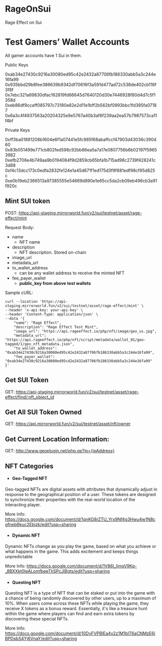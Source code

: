 # RageOnSui
Rage Effect on Sui

# Test Gamers’ Wallet Accounts

All gamer accounts have 1 Sui in them.

Public Keys

0xab34e27430c9216a30080ed95c42e2432a87706fb186330abb5a3c244e16fa99
0x935bbd29b8fee386639b9342df70616f3a591d477ad72c538de402cb116f3f8f
0x7ebc321a69830dfac162819fd66645d7640120d30e7446928f80d4d7c5f1358d
0xeb86df9ccaff085797c73180e82e2d11e1bff2b562bf0993bbc1fd395fa07187
0x6a3c4f4937563a20204325e9e5767a40b3af6f239aa2ea57b7987573ca11f4bf

Private Keys

0xff3ba01881208b1604e6f1a07441e5fc985f68abaffccf47903d43036c390d60
0x83b051499e771cb802fed598c92bb86ea5a7a17e0807756b6b02197f59653982
0xefb2706e4b749aa9b0194084f9d2859cb65bfa1b715ad98c2739f428241c3d88
0xf4c13dcc173c0edfa2832fe124e1a45d671f1ed175d3f9f881edf98cf95d825c
0xe0b19eb2366513a97385555e54669d890e1e65cc5da2cb09eb496cb3a91f920c

## Mint SUI token

POST: https://api-staging.mirrorworld.fun/v2/sui/testnet/asset/rage-effect/mint

Request Body:

- name
    - NFT name
- description
    - NFT description. Stored on-chain
- image_url
- metadata_url
- to_wallet_address
    - can be any wallet address to receive the minted NFT
- fee_payer_wallet
    - **public_key from above test wallets**

Sample cURL:

```
curl --location 'https://api-staging.mirrorworld.fun/v2/sui/testnet/asset/rage-effect/mint' \
--header 'x-api-key: your-api-key' \
--header 'Content-Type: application/json' \
--data '{
    "name": "Rage Effect",
    "description": "Rage Effect Test Mint",
    "image_url": "https://api.rageeffect.io/php/nft/image/geo_us.jpg",
    "metadata_url": "https://api.rageeffect.io/php/nft/script/metadata/wallet_01/geo-tagged/1/geo_nft_metadata.json",
    "to_wallet_address": "0xab34e27430c9216a30080ed95c42e2432a87706fb186330abb5a3c244e16fa99",
    "fee_payer_wallet": "0xab34e27430c9216a30080ed95c42e2432a87706fb186330abb5a3c244e16fa99"
}'
```

## Get SUI Token

GET: https://api-staging.mirrorworld.fun/v2/sui/testnet/asset/rage-effect/find/:nft_object_id

## Get All SUI Token Owned

GET: https://api.mirrorworld.fun/v2/sui/testnet/asset/nft/owner

## Get Current Location Information:

GET: http://www.geoplugin.net/php.gp?ip={ipAddress}


## NFT Categories

- #### Geo-Tagged NFT
Geo-tagged NFTs are digital assets with attributes that dynamically adjust in response to the geographical position of a user. These tokens are designed to synchronize their properties with the real-world location of the interacting player.

More Info: https://docs.google.com/document/d/1qnKG8rZTU_Yrx9Nf4g3Hwu4w1N8cgfneb6kuc2Ebjzk/edit?usp=sharing

- #### Dynamic NFT
Dynamic NFTs change as you play the game, based on what you achieve or what happens in the game. This adds excitement and keeps things unpredictable

More Info: https://docs.google.com/document/d/1V86I_IjmsV9Kp-_8BXXkt0IeALomfbeeThSPcJlBgts/edit?usp=sharing 

- #### Questing NFT
Questing NFT is a type of NFT that can be staked or put into the game with a chance of being randomly discovered by other users, up to a maximum of 10%. When users come across these NFTs while playing the game, they receive X tokens as a bonus reward. Essentially, it's like a treasure hunt within the game where players can find and earn extra tokens by discovering these special NFTs.

More Info: https://docs.google.com/document/d/10DyFVPBlEa4v2z1M1blT6aCNMzE6jBPDsbS4Yj6VnaY/edit?usp=sharing

